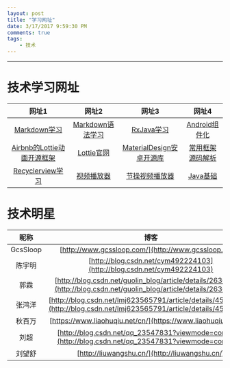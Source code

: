 ```yaml
---
layout: post
title: "学习网址"
date: 3/17/2017 9:59:30 PM 
comments: true
tags: 
	- 技术 
---
```

---


# 技术学习网址
|   网址1   | 网址2  |  网址3    |  网址4     |
| :---: | :---: | :---: | :---: | 
| [Markdown学习](https://wizardforcel.gitbooks.io/markdown-simple-world/content/2.html)  | [Markdown语法学习](http://www.jianshu.com/p/0b257de21eb5)  |[RxJava学习](http://gank.io/post/560e15be2dca930e00da1083)|[Android组件化](http://www.jianshu.com/p/2af3795957a8)|
| [Airbnb的Lottie动画开源框架](http://www.jianshu.com/p/9a2136ecbc7b)   | [Lottie官网](http://www.lottiefiles.com/?page=2)  |[MaterialDesign安卓开源库](https://github.com/lightSky/Awesome-MaterialDesign) | [常用框架源码解析](http://a.codekk.com/)   |
| [Recyclerview学习](http://www.recyclerview.org/)   |[视频播放器](http://www.jianshu.com/p/420f7b14d6f6)|[节操视频播放器](https://github.com/lipangit/JieCaoVideoPlayer)|[Java基础](http://leeeyou.xyz/2017/04/14/blog-2017-04-14-%E7%9F%A5%E8%AF%86%E6%B1%87%E6%80%BB%E4%B9%8BJava%E5%9F%BA%E7%A1%80/) |

# 技术明星
|  昵称   | 博客  | Github地址   |
| :---: | :---: | :---: |
|GcsSloop|[http://www.gcssloop.com/](http://www.gcssloop.com/)|[GcsSloop](https://github.com/GcsSloop)|
|陈宇明|[http://blog.csdn.net/cym492224103](http://blog.csdn.net/cym492224103)|[CymChad](https://github.com/CymChad)|
|郭霖|[http://blog.csdn.net/guolin_blog/article/details/26365683](http://blog.csdn.net/guolin_blog/article/details/26365683)||
|张鸿洋|[http://blog.csdn.net/lmj623565791/article/details/45460089](http://blog.csdn.net/lmj623565791/article/details/45460089)||
|秋百万|[https://www.liaohuqiu.net/cn/](https://www.liaohuqiu.net/cn/)|[liaohuqiu](https://github.com/liaohuqiu)|
|刘超|[http://blog.csdn.net/qq_23547831?viewmode=contents](http://blog.csdn.net/qq_23547831?viewmode=contents)|[yipianfengye](https://github.com/yipianfengye)|
|刘望舒|[http://liuwangshu.cn/](http://liuwangshu.cn/)|[henrymorgen](https://github.com/henrymorgen)|


